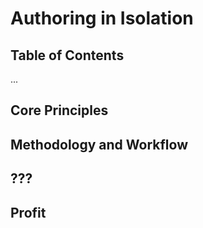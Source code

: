 # Authoring in Isolation

## Table of Contents

...

## Core Principles


## Methodology and Workflow


## ???


## Profit
